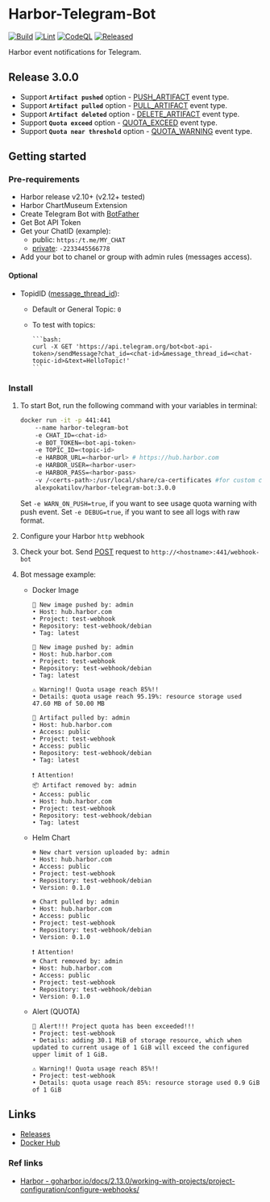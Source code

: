 # Harbor-Telegram-Bot

[![Build](https://github.com/AlexPokatilov/Harbor-Telegram-Bot/actions/workflows/docker.yml/badge.svg)](https://github.com/AlexPokatilov/Harbor-Telegram-Bot/actions/workflows/docker.yml)
[![Lint](https://github.com/AlexPokatilov/Harbor-Telegram-Bot/actions/workflows/golangci-lint.yml/badge.svg)](https://github.com/AlexPokatilov/Harbor-Telegram-Bot/actions/workflows/golangci-lint.yml)
[![CodeQL](https://github.com/AlexPokatilov/Harbor-Telegram-Bot/actions/workflows/github-code-scanning/codeql/badge.svg)](https://github.com/AlexPokatilov/Harbor-Telegram-Bot/actions/workflows/github-code-scanning/codeql)
[![Released](https://github.com/AlexPokatilov/Harbor-Telegram-Bot/actions/workflows/release.yml/badge.svg)](https://github.com/AlexPokatilov/Harbor-Telegram-Bot/actions/workflows/release.yml)

Harbor event notifications for Telegram.

## Release 3.0.0

- Support **`Artifact pushed`** option - [PUSH_ARTIFACT](https://goharbor.io/docs/2.13.0/working-with-projects/project-configuration/configure-webhooks/#:~:text=artifact%20to%20registry-,PUSH_ARTIFACT,-Repository%20namespace%20name) event type.
- Support **`Artifact pulled`** option - [PULL_ARTIFACT](https://goharbor.io/docs/2.13.0/working-with-projects/project-configuration/configure-webhooks/#:~:text=artifact%20from%20registry-,PULL_ARTIFACT,-Repository%20namespace%20name) event type.
- Support **`Artifact deleted`** option - [DELETE_ARTIFACT](https://goharbor.io/docs/2.13.0/working-with-projects/project-configuration/configure-webhooks/#:~:text=artifact%20from%20registry-,DELETE_ARTIFACT,-Repository%20namespace%20name) event type.
- Support **`Quota exceed`** option - [QUOTA_EXCEED](https://goharbor.io/docs/2.13.0/working-with-projects/project-configuration/configure-webhooks/#:~:text=Project%20quota%20exceeded-,QUOTA_EXCEED,-Repository%20namespace%20name) event type.
- Support **`Quota near threshold`** option - [QUOTA_WARNING](https://goharbor.io/docs/2.13.0/working-with-projects/project-configuration/configure-webhooks/#:~:text=quota%20near%20threshold-,QUOTA_WARNING,-Repository%20namespace%20name) event type.

## Getting started

### Pre-requirements

- Harbor release v2.10+ (v2.12+ tested)
- Harbor ChartMuseum Extension
- Create Telegram Bot with [BotFather](https://core.telegram.org/bots/features#botfather)
- Get Bot API Token
- Get your ChatID (example):
  - public: `https:/t.me/MY_CHAT`
  - [private](https://telegram-bot-sdk.readme.io/reference/getupdates): `-2233445566778`
- Add your bot to chanel or group with admin rules (messages access).

#### Optional

- TopidID ([message_thread_id](https://core.telegram.org/bots/api#message)):

  - Default or General Topic: `0`

  - To test with topics:

        ```bash:
        curl -X GET 'https://api.telegram.org/bot<bot-api-token>/sendMessage?chat_id=<chat-id>&message_thread_id=<chat-topic-id>&text=HelloTopic!'
        ```

### Install

1. To start Bot, run the following command with your variables in terminal:

    ``` bash
    docker run -it -p 441:441
        --name harbor-telegram-bot
        -e CHAT_ID=<chat-id>
        -e BOT_TOKEN=<bot-api-token>
        -e TOPIC_ID=<topic-id>
        -e HARBOR_URL=<harbor-url> # https://hub.harbor.com
        -e HARBOR_USER=<harbor-user>
        -e HARBOR_PASS=<harbor-pass>
        -v /<certs-path>:/usr/local/share/ca-certificates #for custom ca certificates
        alexpokatilov/harbor-telegram-bot:3.0.0
    ```
    Set `-e WARN_ON_PUSH=true`, if you want to see usage quota warning with push event.
    Set `-e DEBUG=true`, if you want to see all logs with raw format.

2. Configure your Harbor `http` webhook

3. Check your bot. Send [POST](#json-payload-format) request to `http://<hostname>:441/webhook-bot`
4. Bot message example:

    - Docker Image

        ```text
        🐳 New image pushed by: admin
        • Host: hub.harbor.com
        • Project: test-webhook
        • Repository: test-webhook/debian
        • Tag: latest
        ```

        ```text
        🐳 New image pushed by: admin
        • Host: hub.harbor.com
        • Project: test-webhook
        • Repository: test-webhook/debian
        • Tag: latest

        ⚠️ Warning!! Quota usage reach 85%!!
        • Details: quota usage reach 95.19%: resource storage used 47.60 MB of 50.00 MB
        ```

        ```text
        🐳 Artifact pulled by: admin
        • Host: hub.harbor.com
        • Access: public
        • Project: test-webhook
        • Access: public
        • Repository: test-webhook/debian
        • Tag: latest
        ```

        ```text
        ❗️ Attention!
        📦 Artifact removed by: admin
        • Access: public
        • Host: hub.harbor.com
        • Project: test-webhook
        • Repository: test-webhook/debian
        • Tag: latest
        ```

    - Helm Chart

        ```text
        ☸️ New chart version uploaded by: admin
        • Host: hub.harbor.com
        • Access: public
        • Project: test-webhook
        • Repository: test-webhook/debian
        • Version: 0.1.0
        ```

        ```text
        ☸️ Chart pulled by: admin
        • Host: hub.harbor.com
        • Access: public
        • Project: test-webhook
        • Repository: test-webhook/debian
        • Version: 0.1.0
        ```

        ```text
        ❗️ Attention!
        ☸️ Chart removed by: admin
        • Host: hub.harbor.com
        • Access: public
        • Project: test-webhook
        • Repository: test-webhook/debian
        • Version: 0.1.0
        ```

    - Alert (QUOTA)

        ```text
        🚨 Alert!!! Project quota has been exceeded!!!
        • Project: test-webhook
        • Details: adding 30.1 MiB of storage resource, which when updated to current usage of 1 GiB will exceed the configured upper limit of 1 GiB.
        ```

        ```text
        ⚠️ Warning!! Quota usage reach 85%!!
        • Project: test-webhook
        • Details: quota usage reach 85%: resource storage used 0.9 GiB of 1 GiB
        ```

## Links

- [Releases](https://github.com/AlexPokatilov/Harbor-Telegram-Bot/releases)
- [Docker Hub](https://hub.docker.com/r/alexpokatilov/harbor-telegram-bot)

### Ref links

- [Harbor - goharbor.io/docs/2.13.0/working-with-projects/project-configuration/configure-webhooks/](https://goharbor.io/docs/2.13.0/working-with-projects/project-configuration/configure-webhooks/)
